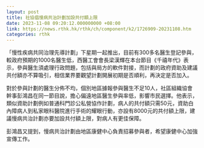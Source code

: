 ```yaml
---
layout: post
title: 社協倡慢病共治計劃加設共付額上限
date: 2023-11-08 09:20:12.000000000 +08:00
link: https://news.rthk.hk/rthk/ch/component/k2/1726909-20231108.htm
categories: rthk
---
```


「慢性疾病共同治理先導計劃」下星期一起推出，目前有300多名醫生登記參與，較政府預期的1000名醫生低，西醫工會會長梁漢輝在本台節目《千禧年代》表示，參與醫生須處理行政問題，包括與局方的軟件對接，而計劃的政府資助及建議共付額亦不算吸引，相信業界要觀望計劃開展初期是否順利，再決定是否加入。

對於參與計劃的醫生分佈不均，個別地區據報參與醫生不足10人，社區組織協會幹事彭鴻昌在同一節目說，擔心偏遠地區醫生參與率低，影響市民選擇。他表示，類似資助計劃例如普通科門診公私營協作計劃，病人的共付額只需50元，資助白內障病人到私家眼科醫院進行手術的耀眼行動，亦設有8000元的共付額上限，建議慢病共治計劃亦要加設共付額上限，對病人有更佳保障。

彭鴻昌又提到，慢病共治計劃由地區康健中心負責招募參與者，希望康健中心加強宣傳工作。
